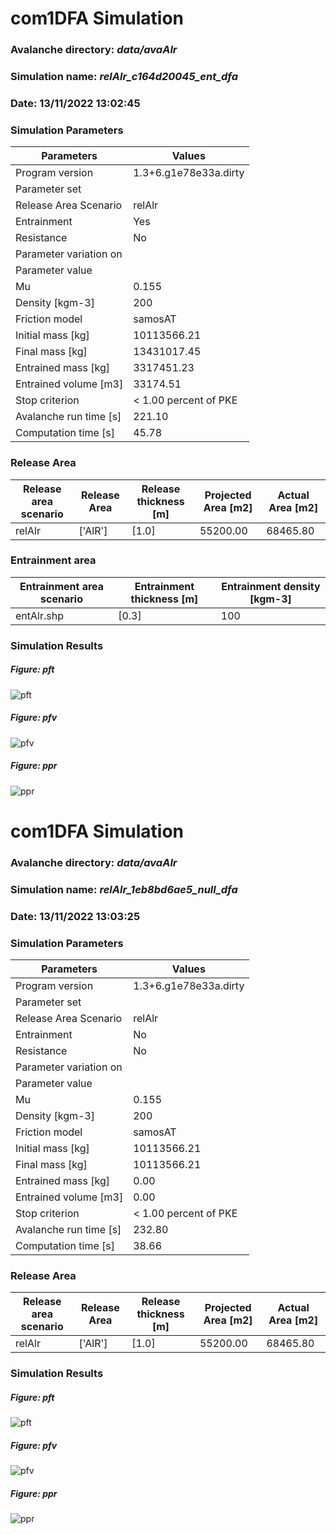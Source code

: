 # com1DFA Simulation 
 
### Avalanche directory: *data/avaAlr* 
 
### Simulation name: *relAlr_c164d20045_ent_dfa* 
 
### Date: 13/11/2022 13:02:45 
 
### Simulation Parameters 
 
| Parameters | Values | 
| ---------- | ------ | 
| Program version | 1.3+6.g1e78e33a.dirty | 
| Parameter set |  | 
| Release Area Scenario | relAlr | 
| Entrainment | Yes | 
| Resistance | No | 
| Parameter variation on |  | 
| Parameter value |  | 
| Mu | 0.155 | 
| Density [kgm-3] | 200 | 
| Friction model | samosAT | 
| Initial mass [kg] | 10113566.21 | 
| Final mass [kg] | 13431017.45 | 
| Entrained mass [kg] | 3317451.23 | 
| Entrained volume [m3] | 33174.51 | 
| Stop criterion | < 1.00 percent of PKE | 
| Avalanche run time [s] | 221.10 | 
| Computation time [s] | 45.78 | 
 
### Release Area 
 
| Release area scenario | Release Area | Release thickness [m] | Projected Area [m2] | Actual Area [m2] | 
| ----------| ----------| ----------| ----------| ----------| 
| relAlr | ['AlR'] | [1.0] | 55200.00 | 68465.80 | 
 
### Entrainment area 
 
| Entrainment area scenario | Entrainment thickness [m] | Entrainment density [kgm-3] | 
| ----------| ----------| ----------| 
| entAlr.shp | [0.3] | 100 | 
 
### Simulation Results 
 
##### Figure:   pft 
 
![pft](relAlr_c164d20045_ent_dfa_pft.png) 
 
 
##### Figure:   pfv 
 
![pfv](relAlr_c164d20045_ent_dfa_pfv.png) 
 
 
##### Figure:   ppr 
 
![ppr](relAlr_c164d20045_ent_dfa_ppr.png) 
 
 
# com1DFA Simulation 
 
### Avalanche directory: *data/avaAlr* 
 
### Simulation name: *relAlr_1eb8bd6ae5_null_dfa* 
 
### Date: 13/11/2022 13:03:25 
 
### Simulation Parameters 
 
| Parameters | Values | 
| ---------- | ------ | 
| Program version | 1.3+6.g1e78e33a.dirty | 
| Parameter set |  | 
| Release Area Scenario | relAlr | 
| Entrainment | No | 
| Resistance | No | 
| Parameter variation on |  | 
| Parameter value |  | 
| Mu | 0.155 | 
| Density [kgm-3] | 200 | 
| Friction model | samosAT | 
| Initial mass [kg] | 10113566.21 | 
| Final mass [kg] | 10113566.21 | 
| Entrained mass [kg] | 0.00 | 
| Entrained volume [m3] | 0.00 | 
| Stop criterion | < 1.00 percent of PKE | 
| Avalanche run time [s] | 232.80 | 
| Computation time [s] | 38.66 | 
 
### Release Area 
 
| Release area scenario | Release Area | Release thickness [m] | Projected Area [m2] | Actual Area [m2] | 
| ----------| ----------| ----------| ----------| ----------| 
| relAlr | ['AlR'] | [1.0] | 55200.00 | 68465.80 | 
 
### Simulation Results 
 
##### Figure:   pft 
 
![pft](relAlr_1eb8bd6ae5_null_dfa_pft.png) 
 
 
##### Figure:   pfv 
 
![pfv](relAlr_1eb8bd6ae5_null_dfa_pfv.png) 
 
 
##### Figure:   ppr 
 
![ppr](relAlr_1eb8bd6ae5_null_dfa_ppr.png) 
 
 
